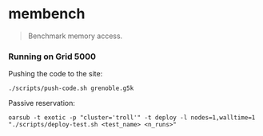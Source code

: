 # membench

> Benchmark memory access.

### 


### Running on Grid 5000

Pushing the code to the site:
```
./scripts/push-code.sh grenoble.g5k
```

Passive reservation:
```
oarsub -t exotic -p "cluster='troll'" -t deploy -l nodes=1,walltime=1 "./scripts/deploy-test.sh <test_name> <n_runs>"
```
